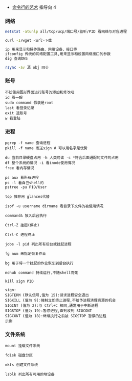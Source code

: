 - [命令行的艺术](https://github.com/jlevy/the-art-of-command-line/blob/master/README-zh.md) 指导向 4

### 网络
```bash
netstat -atunlp all/tcp/ucp/端口号/监听/PID 看网络与对应进程

curl -I/wget <url>下载

ip 用来显示和操作路由、网络设备、接口等
ifconfig 传统的网络配置工具,用来显示和设置网络接口的参数
dig 查询DNS

rsync -av 源 obj 同步
```
### 账号
```shell
不妨使用图形界面进行账号的添加和修改吧
id 看一眼
sudo command 假装是root
last 看登录记录
exit 退账号
w 看登陆
```
### 进程
```shell
pgrep -f name 查询进程
pkill -f name 发送sign # 可以用名字是优势

du 当前目录硬盘占用 -h 人类可读 -s *符合后面通配的文件的占用
df 整个系统的情况 -i 看inode使用情况
free 看内存情况

ps aux 看所有进程
ps -l 看自己shell的
pstree -pu PID/User

top 推荐用 glances代替

isof -u username dirname 看目录下文件的被使用情况

command& 放入后台执行  

Ctrl-Z 挂起(停止)

Ctrl-C 进程终止

jobs -l pid 列出所有后台或挂起进程

fg num 来指定恢复作业

bg 用于将一个挂起的作业恢复到后台执行

nohub command 持续运行,不随shell而死

kill sign PID   

sign:
SIGTERM (默认信号,值为 15):请求进程安全退出 
SIGKILL (值为 9):强制立即终止进程,不给予进程清理资源的机会 
SIGINT (值为 2):与 Ctrl+C 相同,通常用于中断进程 
SIGSTOP (值为 19):暂停进程,直到收到 SIGCONT 
SIGCONT (值为 18):继续执行之前被 SIGSTOP 暂停的进程 
示例
```
### 文件系统
```shell
mount 挂载文件系统

fdisk 磁盘分区

mkfs 创建文件系统

lsblk 列出所有可用的块设备
```